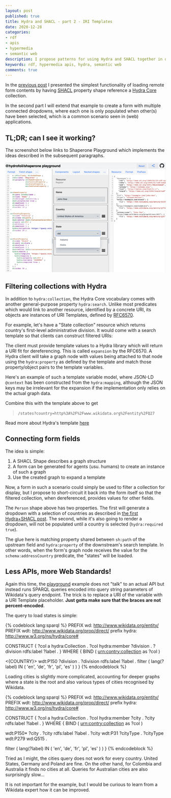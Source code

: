 ```yaml
---
layout: post
published: true
title: Hydra and SHACL - part 2 - IRI Templates
date: 2020-12-28
categories:
- rdf
- apis
- hypermedia
- semantic web
description: I propose patterns for using Hydra and SHACL together in order to create dynamic user interfaces according to Linked Data principles
keywords: rdf, hypermedia apis, hydra, semantic web
comments: true
---
```


In the [previous post][part-1] I presented the simplest functionality of loading remote form contents by having [SHACL][SHACL] property shape reference a [Hydra Core][Hydra] collection.

In the second part I will extend that example to create a form with multiple connected dropdowns, where each one is only populated when other(s) have been selected, which is a common scenario seen in (web) applications.

[Hydra]: http://www.hydra-cg.com/spec/latest/core/
[SHACL]: https://www.w3.org/TR/shacl/
[part-1]: /blog/2020/12/hydra-shacl-interoperability

<!--more-->

## TL;DR; can I see it working?

The screenshot below links to Shaperone Playground which implements the ideas described in the subsequent paragraphs.

[![shaperone playground](/images/shaperone/hydra-search.png)][playground]

## Filtering collections with Hydra

In addition to `hydra:collection`, the Hydra Core vocabulary comes with another general-purpose property `hydra:search`. Unlike most predicates which would link to another resource, identified by a concrete URI, its objects are instances of URI Templates, defined by [RFC6570](https://tools.ietf.org/html/rfc6570).

For example, let's have a "State collection" resource which returns country's first-level administrative division. It would come with a search template so that clients can construct filtered URIs:

<rdf-snippet formats="text/turtle,application/n-quads" prefixes="schema,hydra">
<script type="application/ld+json">
{
  "@context": {
    "@vocab": "http://www.w3.org/ns/hydra/core#",
    "schema": "http://schema.org/",
    "property": { "@type": "@id" }
  },
  "@id": "/states",
  "@type": "Collection",
  "search": {
    "@type": "IriTemplate",
    "template": "/states?country={country}",
    "mapping": [{
      "variable": "country",
      "property": "schema:addressCountry",
      "required": true
    }]
  }
}
</script>
</rdf-snippet>

The client must provide template values to a Hydra library which will return a URI fit for dereferencing. This is called `expansion` by the RFC6570. A Hydra client will take a graph node with values being attached to that node using the `hydra:property` as defined by the template and match those property/object pairs to the template variables.

Here's an example of such a template variable model, where JSON-LD `@context` has been constructed from the `hydra:mapping`, although the JSON keys may be irrelevant for the expansion if the implementation only relies on the actual graph data.

<rdf-snippet formats="text/turtle,application/n-quads" prefixes="schema,hydra">
<script type="application/ld+json">
{
  "@context": {
    "schema": "http://schema.org/",
    "country": "schema:addressCountry"
  },
  "country": { "@id": "http://www.wikidata.org/entity/Q27" }
}
</script>
</rdf-snippet>

Combine this with the template above to get

> `/states?country=http%3A%2F%2Fwww.wikidata.org%2Fentity%2FQ27`

Read more about Hydra's template [here](http://www.hydra-cg.com/spec/latest/core/#templated-links)

## Connecting form fields

The idea is simple:

1. A SHACL Shape describes a graph structure
2. A form can be generated for agents (usu. humans) to create an instance of such a graph
3. Use the created graph to expand a template

Now, a form in such a scenario could simply be used to filter a collection for display, but I propose to short-circuit it back into the form itself so that the filtered collection, when dereferenced, provides values for other fields.

<rdf-snippet formats="application/ld+json,application/n-quads" prefixes="schema,hydra,sh,dash">
<script type="text/turtle">
@prefix sh: <http://www.w3.org/ns/shacl#> .
@prefix schema: <http://schema.org/> .
@prefix dash: <http://datashapes.org/dash#> .
@prefix hydra: <http://www.w3.org/ns/hydra/core#> .

@prefix ex: <http://example.com/> .

schema:Person
  a rdfs:Class, sh:NodeShape ;
  rdfs:label "Register" ;
  sh:property ex:CountryProperty , ex:StateProperty .

ex:CountryProperty
  sh:name "Country" ;
  dash:editor dash:InstancesSelectEditor ;
  sh:path schema:addressCountry ;
  hydra:collection </countries> .

ex:StateProperty
  sh:name "State" ;
  sh:path ex:state ;
  dash:editor dash:InstancesSelectEditor ;
  hydra:search [
    hydra:template "/states?country={country}" ;
    hydra:mapping [
      hydra:property schema:addressCountry ;
      hydra:variable "country" ;
      hydra:required true ;
    ] ;
  ] .
</script>
</rdf-snippet>

The `Person` shape above has two properties. The first will generate a dropdown with a selection of countries as described in [the first Hydra+SHACL post][part-1]. The second, while it's also going to render a dropdown, will not be populated until a country is selected (`hydra:required true`).

The glue here is matching property shared between `sh:path` of the upstream field and `hydra:property` of the downstream's search template. In other words, when the form's graph node receives the value for the `schema:addressCountry` predicate, the "states" will be loaded.

## Less APIs, more Web Standards!

Again this time, the [playground][playground] example does not "talk" to an actual API but instead runs SPARQL queries encoded into query string parameters of Wikidata's query endpoint. The trick is to replace a URI of the variable with a URI Template placeholder. **Just gotta make sure that the braces are not percent-encoded**.

The query to load states is simple:

{% codeblock lang:sparql %}
PREFIX wd: <http://www.wikidata.org/entity/>
PREFIX wdt: <http://www.wikidata.org/prop/direct/>
prefix hydra: <http://www.w3.org/ns/hydra/core#>

CONSTRUCT {
  ?col a hydra:Collection .
  ?col hydra:member ?division .
  ?division rdfs:label ?label .
} WHERE {
  BIND ( <urn:contry:collection> as ?col )

  <{COUNTRY}> wdt:P150 ?division .
  ?division rdfs:label ?label .
  filter ( lang(?label) IN ( 'en', 'de', 'fr', 'pl', 'es' ) )
}
{% endcodeblock %}

Loading cities is slightly more complicated, accounting for deeper graphs where a state is the root and also various types of cities recognised by Wikidata.

{% codeblock lang:sparql %}
PREFIX wd: <http://www.wikidata.org/entity/>
PREFIX wdt: <http://www.wikidata.org/prop/direct/>
prefix hydra: <http://www.w3.org/ns/hydra/core#>

CONSTRUCT {
  ?col a hydra:Collection .
  ?col hydra:member ?city .
  ?city rdfs:label ?label .
} WHERE {
  BIND ( <urn:contry:collection> as ?col )

  <STATE> wdt:P150* ?city .
  ?city rdfs:label ?label .
  ?city wdt:P31 ?cityType .
  ?cityType wdt:P279 wd:Q515 .

  filter ( lang(?label) IN ( 'en', 'de', 'fr', 'pl', 'es' ) )
}
{% endcodeblock %}

Tried as I might, the cities query does not work for every country. United States, Germany and Poland are fine. On the other hand, for Colombia and Australia it finds no cities at all. Queries for Australian cities are also surprisingly slow...

It is not important for the example, but I would be curious to learn from a Wikidata expert how it can be improved.

<script src="{{ root_url }}/components/rdf-snippet.js"></script>

[playground]: https://forms.hypermedia.app/playground?resource=%7B%0A++%22%40context%22%3A+%7B%0A++++%22rdf%22%3A+%22http%3A%2F%2Fwww.w3.org%2F1999%2F02%2F22-rdf-syntax-ns%23%22%2C%0A++++%22rdfs%22%3A+%22http%3A%2F%2Fwww.w3.org%2F2000%2F01%2Frdf-schema%23%22%2C%0A++++%22xsd%22%3A+%22http%3A%2F%2Fwww.w3.org%2F2001%2FXMLSchema%23%22%2C%0A++++%22schema%22%3A+%22http%3A%2F%2Fschema.org%2F%22%2C%0A++++%22foaf%22%3A+%22http%3A%2F%2Fxmlns.com%2Ffoaf%2F0.1%2F%22%2C%0A++++%22vcard%22%3A+%22http%3A%2F%2Fwww.w3.org%2F2006%2Fvcard%2Fns%23%22%0A++%7D%2C%0A++%22%40id%22%3A+%22http%3A%2F%2Fexample.com%2Fjohn-doe%22%2C%0A++%22%40type%22%3A+%22schema%3APerson%22%2C%0A++%22schema%3AaddressCountry%22%3A+%7B%0A++++%22%40id%22%3A+%22http%3A%2F%2Fwww.wikidata.org%2Fentity%2FQ39%22%0A++%7D%0A%7D&selectedResource=http%3A%2F%2Fexample.com%2Fjohn-doe&shapes=%40prefix+sh%3A+%3Chttp%3A%2F%2Fwww.w3.org%2Fns%2Fshacl%23%3E+.%0A%40prefix+schema%3A+%3Chttp%3A%2F%2Fschema.org%2F%3E+.%0A%40prefix+rdfs%3A+%3Chttp%3A%2F%2Fwww.w3.org%2F2000%2F01%2Frdf-schema%23%3E+.%0A%40prefix+xsd%3A+%3Chttp%3A%2F%2Fwww.w3.org%2F2001%2FXMLSchema%23%3E+.%0A%40prefix+dash%3A+%3Chttp%3A%2F%2Fdatashapes.org%2Fdash%23%3E+.%0A%40prefix+hydra%3A+%3Chttp%3A%2F%2Fwww.w3.org%2Fns%2Fhydra%2Fcore%23%3E+.%0A%40prefix+wdt%3A+%3Chttp%3A%2F%2Fwww.wikidata.org%2Fprop%2Fdirect%2F%3E+.%0A%40prefix+wd%3A+%3Chttp%3A%2F%2Fwww.wikidata.org%2Fentity%2F%3E+.%0A%0A%40prefix+ex%3A+%3Chttp%3A%2F%2Fexample.com%2F%3E+.%0A%0Aschema%3APerson%0A++a+rdfs%3AClass%2C+sh%3ANodeShape+%3B%0A++rdfs%3Alabel+%22Register%22+%3B%0A++sh%3Aproperty+ex%3ANameProperty+%2C+%0A%09%09++++++ex%3ACountryProperty+%2C+%0A%09%09%09++ex%3AStateProperty+%2C%0A++++++++++++++ex%3ASubStateProperty+%3B%0A.%0A%0Aex%3ANameProperty%0A++sh%3Apath+schema%3Aname+%3B%0A++sh%3Aname+%22Name%22+%3B%0A++sh%3Adatatype+xsd%3Astring+%3B%0A++dash%3AsingleLine+true+%3B%0A++sh%3AmaxCount+1+%3B%0A++sh%3AminCount+1+%3B%0A++sh%3Aorder+10+%3B%0A.%0A%0Aex%3ACountryProperty%0A++sh%3Aname+%22Country%22+%3B%0A++sh%3Aclass+wd%3AQ6256+%3B%0A++dash%3Aeditor+dash%3AInstancesSelectEditor+%3B%0A++sh%3Apath+schema%3AaddressCountry+%3B%0A++sh%3AminCount+1+%3B%0A++sh%3AmaxCount+1+%3B%0A++hydra%3Acollection+%3Chttps%3A%2F%2Fquery.wikidata.org%2Fsparql%3Fquery%3Dprefix%2520hydra%253A%2520%253Chttp%253A%252F%252Fwww.w3.org%252Fns%252Fhydra%252Fcore%2523%253E%250A%250ACONSTRUCT%2520%257B%250A%2520%2520%253Fcol%2520a%2520hydra%253ACollection%2520.%250A%2520%2520%253Fcol%2520hydra%253Amember%2520%253Fcountry%2520.%250A%2520%2520%253Fcountry%2520rdfs%253Alabel%2520%253Flabel%2520.%250A%257D%2520WHERE%2520%257B%250A%2520%2520BIND%2520%2528%2520%253Curn%253Acontry%253Acollection%253E%2520as%2520%253Fcol%2520%2529%250A%250A%2520%2520%253Fcountry%2520wdt%253AP31%2520wd%253AQ6256%2520%253B%2520rdfs%253Alabel%2520%253Flabel%2520.%250A%250A%2520%2520filter%2520%2528%2520lang%2528%253Flabel%2529%2520IN%2520%2528%2520%2527en%2527%252C%2520%2527de%2527%252C%2520%2527fr%2527%252C%2520%2527pl%2527%252C%2520%2527es%2527%2520%2529%2520%2529%250A%257D%3E+%3B%0A++sh%3Aorder+20+%3B%0A.%0A%0A%0Aex%3AStateProperty%0A++sh%3Aname+%22State%22+%3B%0A++sh%3Apath+schema%3AaddressRegion+%3B%0A++sh%3AminCount+1+%3B%0A++sh%3AmaxCount+1+%3B%0A++dash%3Aeditor+dash%3AInstancesSelectEditor+%3B%0A++hydra%3Asearch+%5B%0A++++hydra%3Atemplate+%22https%3A%2F%2Fquery.wikidata.org%2Fsparql%3Fquery%3DPREFIX%2520wd%253A%2520%253Chttp%253A%252F%252Fwww.wikidata.org%252Fentity%252F%253E%250APREFIX%2520wdt%253A%2520%253Chttp%253A%252F%252Fwww.wikidata.org%252Fprop%252Fdirect%252F%253E%250Aprefix%2520hydra%253A%2520%253Chttp%253A%252F%252Fwww.w3.org%252Fns%252Fhydra%252Fcore%2523%253E%250A%250ACONSTRUCT%2520%257B%250A%2520%2520%253Fcol%2520a%2520hydra%253ACollection%2520.%250A%2520%2520%253Fcol%2520hydra%253Amember%2520%253Fdivision%2520.%250A%2520%2520%253Fdivision%2520rdfs%253Alabel%2520%253Flabel%2520.%250A%257D%2520WHERE%2520%257B%250A%2520%2520BIND%2520%2528%2520%253Curn%253Acontry%253Acollection%253E%2520as%2520%253Fcol%2520%2529%250A%2520%2520%250A%2520%2520%253C%7BCOUNTRY%7D%253E%2520wdt%253AP150%2520%253Fdivision%2520.%250A%2520%2520%253Fdivision%2520rdfs%253Alabel%2520%253Flabel%2520.%250A%2520%2520filter%2520%2528%2520lang%2528%253Flabel%2529%2520IN%2520%2528%2520%2527en%2527%252C%2520%2527de%2527%252C%2520%2527fr%2527%252C%2520%2527pl%2527%252C%2520%2527es%2527%2520%2529%2520%2529%250A%257D%22+%3B%0A++++hydra%3Amapping+%5B%0A++++++hydra%3Aproperty+schema%3AaddressCountry+%3B%0A++++++hydra%3Avariable+%22COUNTRY%22+%3B%0A++++++hydra%3Arequired+true+%3B%0A++++%5D+%3B%0A++%5D+%3B%0A++sh%3Aorder+30+%3B%0A.%0A%0A%0Aex%3ASubStateProperty%0A++sh%3Aname+%22City%22+%3B%0A++sh%3Apath+schema%3AaddressLocality+%3B%0A++sh%3AminCount+1+%3B%0A++sh%3AmaxCount+1+%3B%0A++dash%3Aeditor+dash%3AInstancesSelectEditor+%3B%0A++hydra%3Asearch+%5B%0A++++hydra%3Atemplate+%22https%3A%2F%2Fquery.wikidata.org%2Fsparql%3Fquery%3DPREFIX%2520wd%253A%2520%253Chttp%253A%252F%252Fwww.wikidata.org%252Fentity%252F%253E%250APREFIX%2520wdt%253A%2520%253Chttp%253A%252F%252Fwww.wikidata.org%252Fprop%252Fdirect%252F%253E%250Aprefix%2520hydra%253A%2520%253Chttp%253A%252F%252Fwww.w3.org%252Fns%252Fhydra%252Fcore%2523%253E%250A%250ACONSTRUCT%2520%257B%250A%2520%2520%253Fcol%2520a%2520hydra%253ACollection%2520.%250A%2520%2520%253Fcol%2520hydra%253Amember%2520%253Fcity%2520.%250A%2520%2520%253Fcity%2520rdfs%253Alabel%2520%253Flabel%2520.%250A%257D%2520WHERE%2520%257B%250A%2520%2520BIND%2520%2528%2520%253Curn%253Acontry%253Acollection%253E%2520as%2520%253Fcol%2520%2529%250A%2520%250A%2520%2520%257B%250A%2520%2520%2520%2520SELECT%2520%253Fcity%2520%253Flabel%2520WHERE%2520%257B%250A%2520%2520%2520%2520%2520%2520%253C%7BSTATE%7D%253E%2520wdt%253AP150%252B%2520%253Fcity%2520.%250A%2520%2520%2520%2520%2520%2520%253Fcity%2520rdfs%253Alabel%2520%253Flabel%2520.%250A%2520%2520%2520%2520%2520%2520%253Fcity%2520wdt%253AP31%2520%253FcityType%2520.%250A%2520%2520%2520%2520%2520%2520%253FcityType%2520wdt%253AP279%2520wd%253AQ515%2520.%250A%2520%2520%2520%2520%257D%250A%2520%2520%257D%250A%2520%2520UNION%250A%2520%2520%257B%250A%2520%2520%2520%2520SELECT%2520%253Fcity%2520%253Flabel%2520WHERE%2520%257B%2520%2520%2520%2520%250A%2520%2520%2520%2520%2520%2520%253C%7BSTATE%7D%253E%2520wdt%253AP150%252B%2520%253Fcity%2520.%250A%2520%2520%2520%2520%2520%2520%253Fcity%2520rdfs%253Alabel%2520%253Flabel%2520.%250A%2520%2520%2520%2520%2520%2520%253Fcity%2520wdt%253AP31%2520wd%253AQ515%2520.%250A%2520%2520%2520%2520%257D%250A%2520%2520%257D%250A%2520%2520filter%2520%2528%2520lang%2528%253Flabel%2529%2520IN%2520%2528%2520%2527en%2527%252C%2520%2527de%2527%252C%2520%2527fr%2527%252C%2520%2527pl%2527%252C%2520%2527es%2527%2520%2529%2520%2529%250A%257D%22+%3B%0A++++hydra%3Amapping+%5B%0A++++++hydra%3Aproperty+schema%3AaddressRegion+%3B%0A++++++hydra%3Avariable+%22STATE%22+%3B%0A++++++hydra%3Arequired+true+%3B%0A++++%5D+%3B%0A++%5D+%3B%0A++sh%3Aorder+40+%3B%0A.
